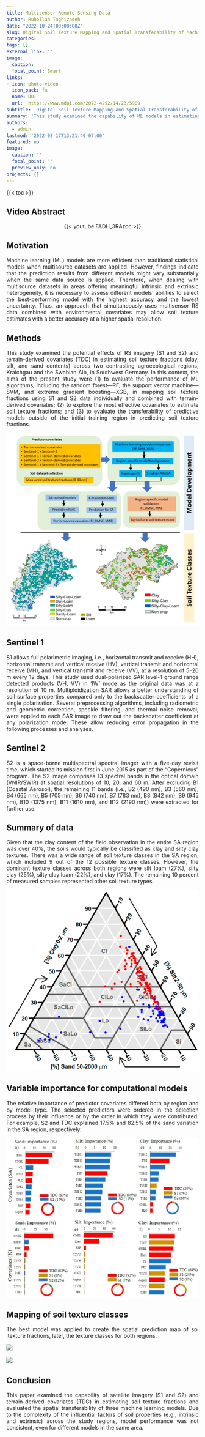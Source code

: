 ```yaml
---
title: Multisensor Remote Sensing Data 
author: Ruhollah Taghizadeh
date: "2022-10-24T00:00:00Z"
slug: Digital Soil Texture Mapping and Spatial Transferability of Machine Learning Models
categories: 
tags: []
external_link: ""
image:
  caption: 
  focal_point: Smart
links:
- icon: photo-video
  icon_pack: fa
  name: DOI
  url:  https://www.mdpi.com/2072-4292/14/23/5909
subtitle: 'Digital Soil Texture Mapping and Spatial Transferability of Machine Learning Models Using Sentinel-1, Sentinel-2, and Terrain-Derived Covariates'
summary: 'This study examined the capability of ML models in estimating soil texture fractions using different combinations of remotely sensed data from Sentinel-1, Sentinel-2, and terrain-derived covariates across two regions in Germany. We tested the predictive power of three different ML models: the random forest, the support vector machine, and extreme gradient boosting coupled with the remote sensing data covariates.'
authors: 
  - admin
lastmod: '2022-08-17T13:21:49-07:00'
featured: no
image:
  caption: ''
  focal_point: ''
  preview_only: no
projects: []
---
```

{{< toc >}} 

## Video Abstract
<center>

{{< youtube FADH_3RAzoc >}}

</center>

## Motivation
<style>
body {
text-align: justify}
</style>
Machine learning (ML) models are more efficient than traditional statistical models when multisource datasets are applied. However, findings indicate that the prediction results from different models might vary substantially when the same data source is applied. Therefore, when dealing with multisource datasets in areas offering meaningful intrinsic and extrinsic heterogeneity, it is necessary to assess different models’ abilities to select the best-performing model with the highest accuracy and the lowest uncertainty. Thus, an approach that simultaneously uses multisensor RS data combined with environmental covariates may allow soil texture estimates with a better accuracy at a higher spatial resolution.

## Methods

This study examined the potential effects of RS imagery (S1 and S2) and terrain-derived covariates (TDC) in estimating soil texture fractions (clay, silt, and sand contents) across two contrasting agroecological regions, Kraichgau and the Swabian Alb, in Southwest Germany. In this context, the aims of the present study were (1) to evaluate the performance of ML algorithms, including the random forest—RF, the support vector machine—SVM, and extreme gradient boosting—XGB, in mapping soil texture fractions using S1 and S2 data individually and combined with terrain-derived covariates; (2) to explore the most effective covariates to estimate soil texture fractions; and (3) to evaluate the transferability of predictive models outside of the initial training region in predicting soil texture fractions.

![](fig1.png)

## Sentinel 1

S1 allows full polarimetric imaging, i.e., horizontal transmit and receive (HH), horizontal transmit and vertical receive (HV), vertical transmit and horizontal receive (VH), and vertical transmit and receive (VV), at a resolution of 5–20 m every 12 days. This study used dual-polarized SAR level-1 ground range detected products (VH, VV) in ‘IW’ mode as the original data was at a resolution of 10 m. Multiploidization SAR allows a better understanding of soil surface properties compared only to the backscatter coefficients of a single polarization. Several preprocessing algorithms, including radiometric and geometric correction, speckle filtering, and thermal noise removal, were applied to each SAR image to draw out the backscatter coefficient at any polarization mode. These allow reducing error propagation in the following processes and analyses. 

## Sentinel 2

S2 is a space-borne multispectral spectral imager with a five-day revisit time, which started its mission first in June 2015 as part of the “Copernicus” program. The S2 image comprises 13 spectral bands in the optical domain (VNIR/SWIR) at spatial resolutions of 10, 20, and 60 m. After excluding B1 (Coastal Aerosol), the remaining 11 bands (i.e., B2 (490 nm), B3 (560 nm), B4 (665 nm), B5 (705 nm), B6 (740 nm), B7 (783 nm), B8 (842 nm), B9 (945 nm), B10 (1375 nm), B11 (1610 nm), and B12 (2190 nm)) were extracted for further use.

## Summary of data

Given that the clay content of the field observation in the entire SA region was over 40%, the soils would typically be classified as clay and silty clay textures. There was a wide range of soil texture classes in the SA region, which included 9 out of the 12 possible texture classes. However, the dominant texture classes across both regions were silt loam (27%), silty clay (25%), silty clay loam (22%), and clay (17%). The remaining 10 percent of measured samples represented other soil texture types.

![](fig2.png)

## Variable importance for computational models

The relative importance of predictor covariates differed both by region and by model type. The selected predictors were ordered in the selection process by their influence or by the order in which they were contributed. For example, S2 and TDC explained 17.5% and 82.5% of the sand variation in the SA region, respectively.

![](fig3.png)

## Mapping of soil texture classes

The best model was applied to create the spatial prediction map of soi ltexture fractions, later, the texture classes for both regions. 

![](fig4.png)

![](fig5.png)

## Conclusion

This paper examined the capability of satellite imagery (S1 and S2) and terrain-derived covariates (TDC) in estimating soil texture fractions and evaluated the spatial transferability of three machine learning models. Due to the complexity of the influential factors of soil properties (e.g., intrinsic and extrinsic) across the study regions, model performance was not consistent, even for different models in the same area.